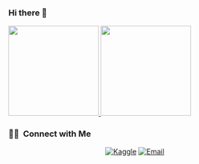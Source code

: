 ### Hi there 👋

<a href="https://github.com/addicted-by">
  <img height="180em" src="https://github-readme-stats.vercel.app/api?username=addicted-by&theme=dark&show_icons=true" />
  <img height="180em" src="https://github-readme-stats.vercel.app/api/top-langs/?username=addicted-by&theme=dark&layout=compact" />
</a>

<br/>

<h3> 🤝🏻 &nbsp;Connect with Me </h3>

<p align="center">
<a href="https://www.kaggle.com/in/AVS1508/"><img alt="Kaggle" src="https://img.shields.io/badge/Kaggle-Aleksey%20Rybykin-blue?style=flat-square&logo=kaggle%22"></a>
<a href="mailto:ras.unlucky@yandex.ru"><img alt="Email" src="https://img.shields.io/badge/Email-ras.unlucky@yandex.ru-blue?style=flat-square&logo=gmail"></a>
</p>

